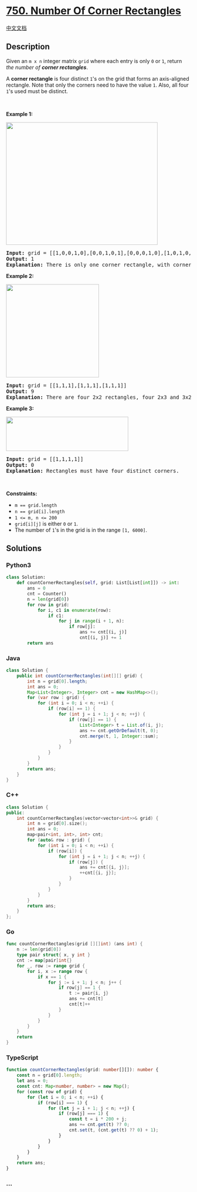 # [750. Number Of Corner Rectangles](https://leetcode.com/problems/number-of-corner-rectangles)

[中文文档](/solution/0700-0799/0750.Number%20Of%20Corner%20Rectangles/README.md)

## Description

<p>Given an <code>m x n</code> integer matrix <code>grid</code> where each entry is only <code>0</code> or <code>1</code>, return <em>the number of <strong>corner rectangles</strong></em>.</p>

<p>A <strong>corner rectangle</strong> is four distinct <code>1</code>&#39;s on the grid that forms an axis-aligned rectangle. Note that only the corners need to have the value <code>1</code>. Also, all four <code>1</code>&#39;s used must be distinct.</p>

<p>&nbsp;</p>
<p><strong class="example">Example 1:</strong></p>
<img alt="" src="https://fastly.jsdelivr.net/gh/doocs/leetcode@main/solution/0700-0799/0750.Number%20Of%20Corner%20Rectangles/images/cornerrec1-grid.jpg" style="width: 413px; height: 333px;" />
<pre>
<strong>Input:</strong> grid = [[1,0,0,1,0],[0,0,1,0,1],[0,0,0,1,0],[1,0,1,0,1]]
<strong>Output:</strong> 1
<strong>Explanation:</strong> There is only one corner rectangle, with corners grid[1][2], grid[1][4], grid[3][2], grid[3][4].
</pre>

<p><strong class="example">Example 2:</strong></p>
<img alt="" src="https://fastly.jsdelivr.net/gh/doocs/leetcode@main/solution/0700-0799/0750.Number%20Of%20Corner%20Rectangles/images/cornerrec2-grid.jpg" style="width: 253px; height: 253px;" />
<pre>
<strong>Input:</strong> grid = [[1,1,1],[1,1,1],[1,1,1]]
<strong>Output:</strong> 9
<strong>Explanation:</strong> There are four 2x2 rectangles, four 2x3 and 3x2 rectangles, and one 3x3 rectangle.
</pre>

<p><strong class="example">Example 3:</strong></p>
<img alt="" src="https://fastly.jsdelivr.net/gh/doocs/leetcode@main/solution/0700-0799/0750.Number%20Of%20Corner%20Rectangles/images/cornerrec3-grid.jpg" style="width: 333px; height: 93px;" />
<pre>
<strong>Input:</strong> grid = [[1,1,1,1]]
<strong>Output:</strong> 0
<strong>Explanation:</strong> Rectangles must have four distinct corners.
</pre>

<p>&nbsp;</p>
<p><strong>Constraints:</strong></p>

<ul>
	<li><code>m == grid.length</code></li>
	<li><code>n == grid[i].length</code></li>
	<li><code>1 &lt;= m, n &lt;= 200</code></li>
	<li><code>grid[i][j]</code> is either <code>0</code> or <code>1</code>.</li>
	<li>The number of <code>1</code>&#39;s in the grid is in the range <code>[1, 6000]</code>.</li>
</ul>

## Solutions

<!-- tabs:start -->

### **Python3**

```python
class Solution:
    def countCornerRectangles(self, grid: List[List[int]]) -> int:
        ans = 0
        cnt = Counter()
        n = len(grid[0])
        for row in grid:
            for i, c1 in enumerate(row):
                if c1:
                    for j in range(i + 1, n):
                        if row[j]:
                            ans += cnt[(i, j)]
                            cnt[(i, j)] += 1
        return ans
```

### **Java**

```java
class Solution {
    public int countCornerRectangles(int[][] grid) {
        int n = grid[0].length;
        int ans = 0;
        Map<List<Integer>, Integer> cnt = new HashMap<>();
        for (var row : grid) {
            for (int i = 0; i < n; ++i) {
                if (row[i] == 1) {
                    for (int j = i + 1; j < n; ++j) {
                        if (row[j] == 1) {
                            List<Integer> t = List.of(i, j);
                            ans += cnt.getOrDefault(t, 0);
                            cnt.merge(t, 1, Integer::sum);
                        }
                    }
                }
            }
        }
        return ans;
    }
}
```

### **C++**

```cpp
class Solution {
public:
    int countCornerRectangles(vector<vector<int>>& grid) {
        int n = grid[0].size();
        int ans = 0;
        map<pair<int, int>, int> cnt;
        for (auto& row : grid) {
            for (int i = 0; i < n; ++i) {
                if (row[i]) {
                    for (int j = i + 1; j < n; ++j) {
                        if (row[j]) {
                            ans += cnt[{i, j}];
                            ++cnt[{i, j}];
                        }
                    }
                }
            }
        }
        return ans;
    }
};
```

### **Go**

```go
func countCornerRectangles(grid [][]int) (ans int) {
	n := len(grid[0])
	type pair struct{ x, y int }
	cnt := map[pair]int{}
	for _, row := range grid {
		for i, x := range row {
			if x == 1 {
				for j := i + 1; j < n; j++ {
					if row[j] == 1 {
						t := pair{i, j}
						ans += cnt[t]
						cnt[t]++
					}
				}
			}
		}
	}
	return
}
```

### **TypeScript**

```ts
function countCornerRectangles(grid: number[][]): number {
    const n = grid[0].length;
    let ans = 0;
    const cnt: Map<number, number> = new Map();
    for (const row of grid) {
        for (let i = 0; i < n; ++i) {
            if (row[i] === 1) {
                for (let j = i + 1; j < n; ++j) {
                    if (row[j] === 1) {
                        const t = i * 200 + j;
                        ans += cnt.get(t) ?? 0;
                        cnt.set(t, (cnt.get(t) ?? 0) + 1);
                    }
                }
            }
        }
    }
    return ans;
}
```

### **...**

```

```

<!-- tabs:end -->
